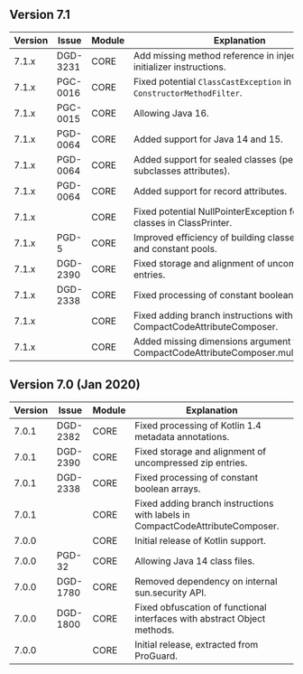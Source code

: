 ## Version 7.1

| Version| Issue    | Module   | Explanation
|--------|----------|----------|----------------------------------
| 7.1.x  | DGD-3231 | CORE     | Add missing method reference in injected static initializer instructions.
| 7.1.x  | PGC-0016 | CORE     | Fixed potential `ClassCastException` in `ConstructorMethodFilter`.
| 7.1.x  | PGC-0015 | CORE     | Allowing Java 16.
| 7.1.x  | PGD-0064 | CORE     | Added support for Java 14 and 15.
| 7.1.x  | PGD-0064 | CORE     | Added support for sealed classes (permitted subclasses attributes).
| 7.1.x  | PGD-0064 | CORE     | Added support for record attributes.
| 7.1.x  |          | CORE     | Fixed potential NullPointerException for module classes in ClassPrinter.
| 7.1.x  | PGD-5    | CORE     | Improved efficiency of building classes, methods and constant pools.
| 7.1.x  | DGD-2390 | CORE     | Fixed storage and alignment of uncompressed zip entries.
| 7.1.x  | DGD-2338 | CORE     | Fixed processing of constant boolean arrays.
| 7.1.x  |          | CORE     | Fixed adding branch instructions with labels in CompactCodeAttributeComposer.
| 7.1.x  |          | CORE     | Added missing dimensions argument to CompactCodeAttributeComposer.multianewarray.

## Version 7.0 (Jan 2020)

| Version| Issue    | Module   | Explanation
|--------|----------|----------|----------------------------------
| 7.0.1  | DGD-2382 | CORE     | Fixed processing of Kotlin 1.4 metadata annotations.
| 7.0.1  | DGD-2390 | CORE     | Fixed storage and alignment of uncompressed zip entries.
| 7.0.1  | DGD-2338 | CORE     | Fixed processing of constant boolean arrays.
| 7.0.1  |          | CORE     | Fixed adding branch instructions with labels in CompactCodeAttributeComposer.
| 7.0.0  |          | CORE     | Initial release of Kotlin support.
| 7.0.0  | PGD-32   | CORE     | Allowing Java 14 class files.
| 7.0.0  | DGD-1780 | CORE     | Removed dependency on internal sun.security API.
| 7.0.0  | DGD-1800 | CORE     | Fixed obfuscation of functional interfaces with abstract Object methods.
| 7.0.0  |          | CORE     | Initial release, extracted from ProGuard.
